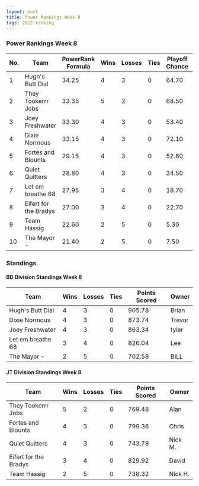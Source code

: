 ```yaml
---
layout: post
title: Power Rankings Week 8
tags: 2022 ranking
---
```


### Power Rankings Week 8

|   No. | Team                   |   PowerRank Formula |   Wins |   Losses |   Ties |   Playoff Chance |   Points Scored | Owner           |
|-------|------------------------|---------------------|--------|----------|--------|------------------|-----------------|-----------------|
|     1 | Hugh's  Butt Dial      |               34.25 |      4 |        3 |      0 |            64.70 |          905.78 | Brian     |
|     2 | They Tookerrr Jobs     |               33.35 |      5 |        2 |      0 |            68.50 |          769.48 | Alan       |
|     3 | Joey Freshwater        |               33.30 |      4 |        3 |      0 |            53.40 |          863.34 | tyler     |
|     4 | Dixie Normous          |               33.15 |      4 |        3 |      0 |            72.10 |          873.74 | Trevor   |
|     5 | Fortes and Blounts     |               29.15 |      4 |        3 |      0 |            52.60 |          799.36 | Chris    |
|     6 | Quiet Quitters         |               28.80 |      4 |        3 |      0 |            34.50 |          743.78 | Nick M.      |
|     7 | Let em breathe 68      |               27.95 |      3 |        4 |      0 |            18.70 |          826.04 | Lee       |
|     8 | Eifert  for the Bradys |               27.00 |      3 |        4 |      0 |            22.70 |          829.92 | David   |
|     9 | Team  Hassig           |               22.60 |      2 |        5 |      0 |             5.30 |          738.32 | Nick H.     |
|    10 | The Mayor -            |               21.40 |      2 |        5 |      0 |             7.50 |          702.58 | BILL      |

### Standings

#### BD Division Standings Week 8

| Team              |   Wins |   Losses |   Ties |   Points Scored | Owner           |
|-------------------|--------|----------|--------|-----------------|-----------------|
| Hugh's  Butt Dial |      4 |        3 |      0 |          905.78 | Brian     |
| Dixie Normous     |      4 |        3 |      0 |          873.74 | Trevor   |
| Joey Freshwater   |      4 |        3 |      0 |          863.34 | tyler     |
| Let em breathe 68 |      3 |        4 |      0 |          826.04 | Lee       |
| The Mayor -       |      2 |        5 |      0 |          702.58 | BILL      |

#### JT Division Standings Week 8

| Team                   |   Wins |   Losses |   Ties |   Points Scored | Owner          |
|------------------------|--------|----------|--------|-----------------|----------------|
| They Tookerrr Jobs     |      5 |        2 |      0 |          769.48 | Alan      |
| Fortes and Blounts     |      4 |        3 |      0 |          799.36 | Chris   |
| Quiet Quitters         |      4 |        3 |      0 |          743.78 | Nick M.     |
| Eifert  for the Bradys |      3 |        4 |      0 |          829.92 | David  |
| Team  Hassig           |      2 |        5 |      0 |          738.32 | Nick H.    |
